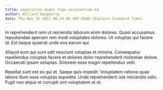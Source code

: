 ```yaml
---
title: asperiores magni fuga accusantium ea
author: Willard Daugherty
date: Thu Nov 25 2021 06:24:05 GMT-0500 (Eastern Standard Time)
---
```

In reprehenderit rem ut reiciendis laborum enim dolores. Quasi accusamus repudiandae aperiam rem modi voluptates dolores. Ut voluptas qui facere id. Est itaque quaerat unde eos earum qui.

 Aliquid eum qui sunt odit nesciunt voluptas et minima. Consequatur repellendus voluptas facere et dolores dolor reprehenderit molestiae dolore. Occaecati ipsam voluptas. Dolorem esse magni repellendus velit.

 Repellat sunt est ea qui et. Saepe quis impedit. Voluptatem ratione quae labore illum esse voluptas expedita. Unde reprehenderit iste reiciendis odio. Fugit non atque et corrupti sint voluptatem et et.